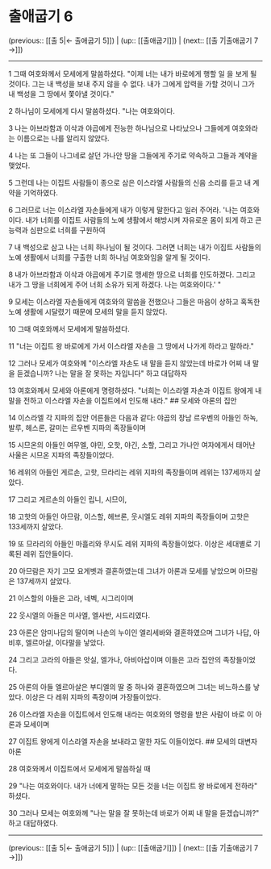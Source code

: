 # 출애굽기 6

(previous:: [[출 5|← 출애굽기 5]]) | (up:: [[출애굽기]]) | (next:: [[출 7|출애굽기 7 →]])

***




1 
그때 여호와께서 모세에게 말씀하셨다. "이제 너는 내가 바로에게 행할 일 을 보게 될 것이다. 그는 내 백성을 보내 주지 않을 수 없다. 내가 그에게 압력을 가할 것이니 그가 내 백성을 그 땅에서 쫓아낼 것이다." 



2 
하나님이 모세에게 다시 말씀하셨다. "나는 여호와이다. 



3 
나는 아브라함과 이삭과 야곱에게 전능한 하나님으로 나타났으나 그들에게 여호와라는 이름으로는 나를 알리지 않았다. 



4 
나는 또 그들이 나그네로 살던 가나안 땅을 그들에게 주기로 약속하고 그들과 계약을 맺었다. 



5 
그런데 나는 이집트 사람들이 종으로 삼은 이스라엘 사람들의 신음 소리를 듣고 내 계약을 기억하였다. 



6 
그러므로 너는 이스라엘 자손들에게 내가 이렇게 말한다고 일러 주어라. '나는 여호와이다. 내가 너희를 이집트 사람들의 노예 생활에서 해방시켜 자유로운 몸이 되게 하고 큰 능력과 심판으로 너희를 구원하여 



7 
내 백성으로 삼고 나는 너희 하나님이 될 것이다. 그러면 너희는 내가 이집트 사람들의 노예 생활에서 너희를 구출한 너희 하나님 여호와임을 알게 될 것이다. 



8 
내가 아브라함과 이삭과 야곱에게 주기로 맹세한 땅으로 너희를 인도하겠다. 그리고 내가 그 땅을 너희에게 주어 너희 소유가 되게 하겠다. 나는 여호와이다.' " 



9 
모세는 이스라엘 자손들에게 여호와의 말씀을 전했으나 그들은 마음이 상하고 혹독한 노예 생활에 시달렸기 때문에 모세의 말을 듣지 않았다. 



10 
그때 여호와께서 모세에게 말씀하셨다. 



11 
"너는 이집트 왕 바로에게 가서 이스라엘 자손을 그 땅에서 나가게 하라고 말하라." 



12 
그러나 모세가 여호와께 "이스라엘 자손도 내 말을 듣지 않았는데 바로가 어찌 내 말을 듣겠습니까? 나는 말을 잘 못하는 자입니다" 하고 대답하자 



13 
여호와께서 모세와 아론에게 명령하셨다. "너희는 이스라엘 자손과 이집트 왕에게 내 말을 전하고 이스라엘 자손을 이집트에서 인도해 내라." ## 모세와 아론의 집안 



14 
이스라엘 각 지파의 집안 어른들은 다음과 같다: 야곱의 장남 르우벤의 아들인 하녹, 발루, 헤스론, 갈미는 르우벤 지파의 족장들이며 



15 
시므온의 아들인 여무엘, 야민, 오핫, 야긴, 소할, 그리고 가나안 여자에게서 태어난 사울은 시므온 지파의 족장들이었다. 



16 
레위의 아들인 게르손, 고핫, 므라리는 레위 지파의 족장들이며 레위는 137세까지 살았다. 



17 
그리고 게르손의 아들인 립니, 시므이, 



18 
고핫의 아들인 아므람, 이스할, 헤브론, 웃시엘도 레위 지파의 족장들이며 고핫은 133세까지 살았다. 



19 
또 므라리의 아들인 마흘리와 무시도 레위 지파의 족장들이었다. 이상은 세대별로 기록된 레위 집안들이다. 



20 
아므람은 자기 고모 요게벳과 결혼하였는데 그녀가 아론과 모세를 낳았으며 아므람은 137세까지 살았다. 



21 
이스할의 아들은 고라, 네벡, 시그리이며 



22 
웃시엘의 아들은 미사엘, 엘사반, 시드리였다. 



23 
아론은 암미나답의 딸이며 나손의 누이인 엘리세바와 결혼하였으며 그녀가 나답, 아비후, 엘르아살, 이다말을 낳았다. 



24 
그리고 고라의 아들은 앗실, 엘가나, 아비아삽이며 이들은 고라 집안의 족장들이었다. 



25 
아론의 아들 엘르아살은 부디엘의 딸 중 하나와 결혼하였으며 그녀는 비느하스를 낳았다. 이상은 다 레위 지파의 족장이며 가장들이었다. 



26 
이스라엘 자손을 이집트에서 인도해 내라는 여호와의 명령을 받은 사람이 바로 이 아론과 모세이며 



27 
이집트 왕에게 이스라엘 자손을 보내라고 말한 자도 이들이었다. ## 모세의 대변자 아론 



28 
여호와께서 이집트에서 모세에게 말씀하실 때 



29 
"나는 여호와이다. 내가 너에게 말하는 모든 것을 너는 이집트 왕 바로에게 전하라" 하셨다. 



30 
그러나 모세는 여호와께 "나는 말을 잘 못하는데 바로가 어찌 내 말을 듣겠습니까?" 하고 대답하였다.

***

(previous:: [[출 5|← 출애굽기 5]]) | (up:: [[출애굽기]]) | (next:: [[출 7|출애굽기 7 →]])
